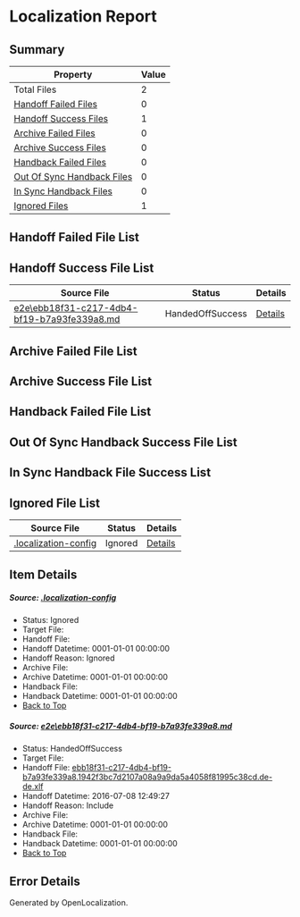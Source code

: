 # <a name='report-top'></a> Localization Report

## Summary
 Property | Value 
 -------- | ----- 
 Total Files | 2
[ Handoff Failed Files ](#handoff-failed-list)| 0
[ Handoff Success Files ](#handoff-success-list)| 1
[ Archive Failed Files ](#archive-failed-list)| 0
[ Archive Success Files ](#archive-success-list)| 0
[ Handback Failed Files ](#handback-failed-list)| 0
[ Out Of Sync Handback Files ](#outofsync-handback-success-list)| 0
[ In Sync Handback Files ](#insync-handback-success-list)| 0
[ Ignored Files ](#ignored-list)| 1

## <a name='handoff-failed-list'></a> Handoff Failed File List

## <a name='handoff-success-list'></a> Handoff Success File List
 Source File | Status | Details 
 ----------- | ------ | ------- 
 [e2e\ebb18f31-c217-4db4-bf19-b7a93fe339a8.md](https://github.com/OpenLocalizationTestOrg/oltest/blob/af98dddef1f05ce72bdb1556d7d98e27d13a7fdd/e2e/ebb18f31-c217-4db4-bf19-b7a93fe339a8.md) | HandedOffSuccess | [Details](#95bbaced6be599105d8f9c996490280744516e7d1)

## <a name='archive-failed-list'></a> Archive Failed File List

## <a name='archive-success-list'></a> Archive Success File List

## <a name='handback-failed-list'></a> Handback Failed File List

## <a name='outofsync-handback-success-list'></a> Out Of Sync Handback Success File List

## <a name='insync-handback-success-list'></a> In Sync Handback File Success List

## <a name='ignored-list'></a> Ignored File List
 Source File | Status | Details 
 ----------- | ------ | ------- 
 [.localization-config](https://github.com/OpenLocalizationTestOrg/oltest/blob/af98dddef1f05ce72bdb1556d7d98e27d13a7fdd/.localization-config) | Ignored | [Details](#3d4f252ac210baf56311d7e97dcc2db10974dbd20)

## Item Details
##### <a name='3d4f252ac210baf56311d7e97dcc2db10974dbd20'></a> Source: [.localization-config](https://github.com/OpenLocalizationTestOrg/oltest/blob/af98dddef1f05ce72bdb1556d7d98e27d13a7fdd/.localization-config)
* Status: Ignored
* Target File: 
* Handoff File: 
* Handoff Datetime: 0001-01-01 00:00:00
* Handoff Reason: Ignored
* Archive File: 
* Archive Datetime: 0001-01-01 00:00:00
* Handback File: 
* Handback Datetime: 0001-01-01 00:00:00
* [Back to Top](#report-top)

##### <a name='95bbaced6be599105d8f9c996490280744516e7d1'></a> Source: [e2e\ebb18f31-c217-4db4-bf19-b7a93fe339a8.md](https://github.com/OpenLocalizationTestOrg/oltest/blob/af98dddef1f05ce72bdb1556d7d98e27d13a7fdd/e2e/ebb18f31-c217-4db4-bf19-b7a93fe339a8.md)
* Status: HandedOffSuccess
* Target File: 
* Handoff File: [ebb18f31-c217-4db4-bf19-b7a93fe339a8.1942f3bc7d2107a08a9a9da5a4058f81995c38cd.de-de.xlf](https://github.com/OpenLocalizationTestOrg/olhandoff-e2e/blob/5a1a1603df409e734fe1a83dd70e447adc75121b/ol-handoff/OpenLocalizationTestOrg/oltest-dede-fly/ci/ht/ebb18f31-c217-4db4-bf19-b7a93fe339a8.1942f3bc7d2107a08a9a9da5a4058f81995c38cd.de-de.xlf)
* Handoff Datetime: 2016-07-08 12:49:27
* Handoff Reason: Include
* Archive File: 
* Archive Datetime: 0001-01-01 00:00:00
* Handback File: 
* Handback Datetime: 0001-01-01 00:00:00
* [Back to Top](#report-top)


## Error Details

Generated by OpenLocalization.
